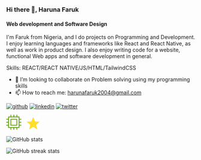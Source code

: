 ### Hi there 👋, Haruna Faruk
#### Web development and Software Design
I'm Faruk from Nigeria, and I do projects on Programming and Development. I enjoy learning languages and frameworks like React and React Native, as well as work in product design. I also enjoy writing code for a website, functional Web apps and software development in general. 

Skills: REACT/REACT NATIVE/JS/HTML/TailwindCSS

- 👯 I’m looking to collaborate on Problem solving using my programming skills 
- 📫 How to reach me: harunafaruk2004@gmail.com 


[<img src='https://cdn.jsdelivr.net/npm/simple-icons@3.0.1/icons/github.svg' alt='github' height='40'>](https://github.com/Haruna2004)  [<img src='https://cdn.jsdelivr.net/npm/simple-icons@3.0.1/icons/linkedin.svg' alt='linkedin' height='40'>](https://www.linkedin.com/in/https://www.linkedin.com/in/haruna-faruk/)  [<img src='https://cdn.jsdelivr.net/npm/simple-icons@3.0.1/icons/twitter.svg' alt='twitter' height='40'>](https://twitter.com/https://mobile.twitter.com/faroukkHar)  

<a href='https://docs.github.com/en/developers'><img src='https://raw.githubusercontent.com/acervenky/animated-github-badges/master/assets/devbadge.gif' width='40' height='40'></a> <a href='https://stars.github.com/'><img src='https://raw.githubusercontent.com/acervenky/animated-github-badges/master/assets/starbadge.gif' width='35' height='35'></a> 

![GitHub stats](https://github-readme-stats.vercel.app/api?username=Haruna2004&show_icons=true&count_private=true)  

![GitHub streak stats](https://streak-stats.demolab.com/?user=Haruna2004)  

